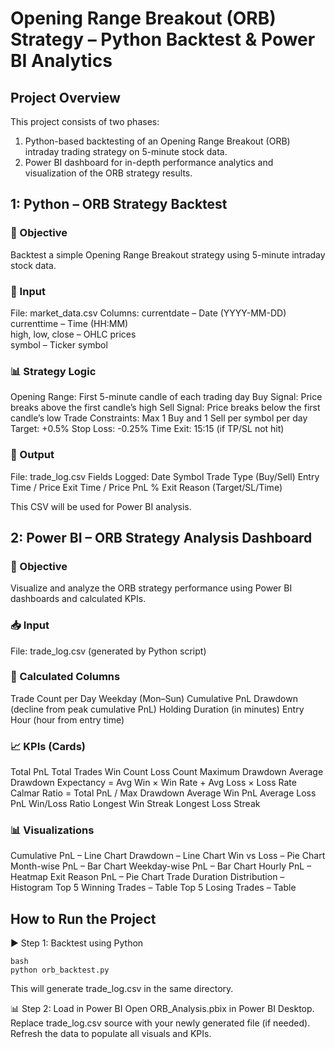 # Opening Range Breakout (ORB) Strategy – Python Backtest & Power BI Analytics

## Project Overview
This project consists of two phases:
1. Python-based backtesting of an Opening Range Breakout (ORB) intraday trading strategy on 5-minute stock data.
2. Power BI dashboard for in-depth performance analytics and visualization of the ORB strategy results.

## 1: Python – ORB Strategy Backtest
### 🎯 Objective
Backtest a simple Opening Range Breakout strategy using 5-minute intraday stock data.

### 📂 Input
File: market_data.csv
Columns:
currentdate – Date (YYYY-MM-DD)  
currenttime – Time (HH:MM)  
high, low, close – OHLC prices  
symbol – Ticker symbol  

### 📊 Strategy Logic
Opening Range: First 5-minute candle of each trading day 
Buy Signal: Price breaks above the first candle’s high
Sell Signal: Price breaks below the first candle’s low
Trade Constraints:
Max 1 Buy and 1 Sell per symbol per day
Target: +0.5%
Stop Loss: -0.25%
Time Exit: 15:15 (if TP/SL not hit)

### 📝 Output
File: trade_log.csv
Fields Logged:
Date
Symbol
Trade Type (Buy/Sell)
Entry Time / Price
Exit Time / Price
PnL %
Exit Reason (Target/SL/Time)

This CSV will be used for Power BI analysis.

## 2: Power BI – ORB Strategy Analysis Dashboard
### 🎯 Objective
Visualize and analyze the ORB strategy performance using Power BI dashboards and calculated KPIs.

### 📥 Input
File: trade_log.csv (generated by Python script)

### 🧮 Calculated Columns
Trade Count per Day
Weekday (Mon–Sun)
Cumulative PnL
Drawdown (decline from peak cumulative PnL)
Holding Duration (in minutes)
Entry Hour (hour from entry time)

### 📈 KPIs (Cards)
Total PnL
Total Trades
Win Count
Loss Count
Maximum Drawdown
Average Drawdown
Expectancy = Avg Win × Win Rate + Avg Loss × Loss Rate
Calmar Ratio = Total PnL / Max Drawdown
Average Win PnL
Average Loss PnL
Win/Loss Ratio
Longest Win Streak
Longest Loss Streak

### 📊 Visualizations
Cumulative PnL – Line Chart
Drawdown – Line Chart
Win vs Loss – Pie Chart
Month-wise PnL – Bar Chart
Weekday-wise PnL – Bar Chart
Hourly PnL – Heatmap
Exit Reason PnL – Pie Chart
Trade Duration Distribution – Histogram
Top 5 Winning Trades – Table
Top 5 Losing Trades – Table

## How to Run the Project
▶️ Step 1: Backtest using Python
```
bash
python orb_backtest.py
```
This will generate trade_log.csv in the same directory.

📊 Step 2: Load in Power BI
Open ORB_Analysis.pbix in Power BI Desktop.
Replace trade_log.csv source with your newly generated file (if needed).
Refresh the data to populate all visuals and KPIs.



